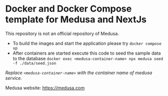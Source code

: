 
# Docker and Docker Compose template for Medusa and NextJs

This repository is not an official repository of Medusa.

* To build the images and start the application please try `docker compose up`
* After containers are started execute this code to seed the sample data to the database `docker exec <medusa-container-name> npx medusa seed -f ./data/seed.json`

*Replace `<medusa-container-name>` with the container name of medusa service.*

Medusa website: https://medusa.com
